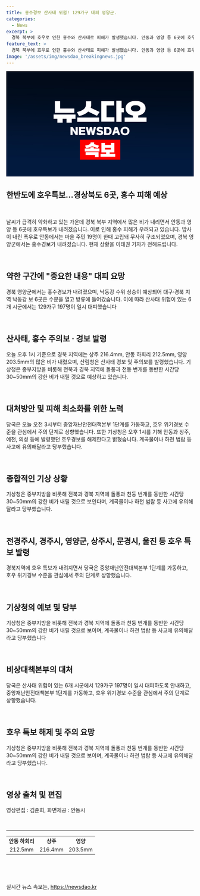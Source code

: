 ```yaml
---
title: 홍수경보 산사태 위험! 129가구 대피 영양군.
categories:
  - News
excerpt: >
  경북 북부에 호우로 인한 홍수와 산사태로 피해가 발생했습니다. 안동과 영양 등 6곳에 호우경보가 내려지고, 안동에서는 마을 주민 19명이 고립되었지만 무사히 구조되었습니다. 낙동강 수위 상승으로 경북 영양군에서는 홍수경보가 내려졌으며, 산사태 위험이 있는 6곳에서는 129가구 197명이 대피했습니다. 중앙재난안전대책본부가 가동되고, 강한 비 속 돌풍과 범람에 유의해야 합니다. (단어 수: 78, 글자 수: 416)
feature_text: >
  경북 북부에 호우로 인한 홍수와 산사태로 피해가 발생했습니다. 안동과 영양 등 6곳에 호우경보가 내려지고, 안동에서는 마을 주민 19명이 고립되었지만 무사히 구조되었습니다. 낙동강 수위 상승으로 경북 영양군에서는 홍수경보가 내려졌으며, 산사태 위험이 있는 6곳에서는 129가구 197명이 대피했습니다. 중앙재난안전대책본부가 가동되고, 강한 비 속 돌풍과 범람에 유의해야 합니다. (단어 수: 78, 글자 수: 416)
image: '/assets/img/newsdao_breakingnews.jpg'
---
```


<p><img src="/assets/img/newsdao_breakingnews.jpg" alt="bookingtag 속보" /></p>

<h2>한반도에 호우특보...경상북도 6곳, 홍수 피해 예상</h2>

<p data-ke-size="size16">&nbsp;</p>

<p>날씨가 급격히 악화하고 있는 가운데 경북 북부 지역에서 많은 비가 내리면서 안동과 영양 등 6곳에 호우특보가 내려졌습니다. 이로 인해 홍수 피해가 우려되고 있습니다. 밤사이 내린 폭우로 안동에서는 마을 주민 19명이 한때 고립돼 무사히 구조되었으며, 경북 영양군에서는 홍수경보가 내려졌습니다. 현재 상황을 이태권 기자가 전해드립니다.</p>

<p data-ke-size="size16">&nbsp;</p>

<h2 data-ke-size="size26">약한 구간에 "중요한 내용" 대피 요망</h2>

<p data-ke-size="size16">경북 영양군에서는 홍수경보가 내려졌으며, 낙동강 수위 상승이 예상되어 대구·경북 지역 낙동강 보 6곳은 수문을 열고 방류에 들어갔습니다. 이에 따라 산사태 위험이 있는 6개 시군에서는 129가구 197명이 일시 대피했습니다</p>

<p data-ke-size="size16">&nbsp;</p>

<h2 data-ke-size="size26">산사태, 홍수 주의보 &#8901; 경보 발령</h2>

<p data-ke-size="size16">오늘 오후 1시 기준으로 경북 지역에는 상주 216.4mm, 안동 하회리 212.5mm, 영양 203.5mm의 많은 비가 내렸으며, 산림청은 산사태 경보 및 주의보를 발령했습니다. 기상청은 중부지방을 비롯해 전북과 경북 지역에 돌풍과 천둥 번개를 동반한 시간당 30~50mm의 강한 비가 내릴 것으로 예상하고 있습니다.</p>

<p data-ke-size="size16">&nbsp;</p>

<h2 data-ke-size="size26">대처방안 및 피해 최소화를 위한 노력</h2>

<p data-ke-size="size16">당국은 오늘 오전 3시부터 중앙재난안전대책본부 1단계를 가동하고, 호우 위기경보 수준을 관심에서 주의 단계로 상향했습니다. 또한 기상청은 오후 1시를 기해 안동과 상주, 예천, 의성 등에 발령했던 호우경보를 해제한다고 밝혔습니다. 계곡물이나 하천 범람 등 사고에 유의해달라고 당부했습니다.</p>

<p data-ke-size="size16">&nbsp;</p>

<h2 data-ke-size="size26">종합적인 기상 상황</h2>

<p data-ke-size="size16">기상청은 중부지방을 비롯해 전북과 경북 지역에 돌풍과 천둥 번개를 동반한 시간당 30~50mm의 강한 비가 내릴 것으로 보인다며, 계곡물이나 하천 범람 등 사고에 유의해달라고 당부했습니다.
</p>

<p data-ke-size="size16">&nbsp;</p>

<h2 data-ke-size="size26">전경주시, 경주시, 영양군, 상주시, 문경시, 울진 등 호우 특보 발령</h2>

<p data-ke-size="size16">경북지역에 호우 특보가 내려지면서 당국은 중앙재난안전대책본부 1단계를 가동하고, 호우 위기경보 수준을 관심에서 주의 단계로 상향했습니다.</p>

<p data-ke-size="size16">&nbsp;</p>

<h2 data-ke-size="size26">기상청의 예보 및 당부</h2>

<p data-ke-size="size16">기상청은 중부지방을 비롯해 전북과 경북 지역에 돌풍과 천둥 번개를 동반한 시간당 30~50mm의 강한 비가 내릴 것으로 보이며, 계곡물이나 하천 범람 등 사고에 유의해달라고 당부했습니다</p>

<p data-ke-size="size16">&nbsp;</p>

<h2 data-ke-size="size26">비상대책본부의 대처</h2>

<p data-ke-size="size16">당국은 산사태 위험이 있는 6개 시군에서 129가구 197명이 일시 대피하도록 안내하고, 중앙재난안전대책본부 1단계를 가동하고, 호우 위기경보 수준을 관심에서 주의 단계로 상향했습니다.</p>

<p data-ke-size="size16">&nbsp;</p>

<h2 data-ke-size="size26">호우 특보 해제 및 주의 요망</h2>

<p data-ke-size="size16">기상청은 중부지방을 비롯해 전북과 경북 지역에 돌풍과 천둥 번개를 동반한 시간당 30~50mm의 강한 비가 내릴 것으로 보이며, 계곡물이나 하천 범람 등 사고에 유의해달라고 당부했습니다.</p>

<p data-ke-size="size16">&nbsp;</p>

<h2 data-ke-size="size26">영상 출처 및 편집</h2>

<p data-ke-size="size16">영상편집 : 김준희, 화면제공 : 안동시</p>

<p data-ke-size="size16">&nbsp;</p>

<hr>

<table>
    <tbody>
        <tr>
            <td style="text-align: center; height: 17px;"><b>안동 하회리</b></td>
            <td style="text-align: center; height: 17px;"><b>상주</b></td>
            <td style="text-align: center; height: 17px;"><b>영양</b></td>
        </tr>
        <tr>
            <td style="text-align: center; height: 17px;">212.5mm</td>
            <td style="text-align: center; height: 17px;">216.4mm</td>
            <td style="text-align: center; height: 17px;">203.5mm</td>
        </tr>
    </tbody>
</table>

<p data-ke-size="size16">&nbsp;</p>

<p data-ke-size="size16">&nbsp;</p>
실시간 뉴스 속보는, <a href="https://newsdao.kr" rel="dofollow">https://newsdao.kr</a>


